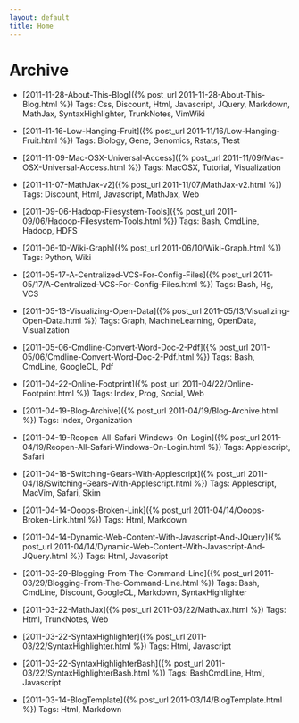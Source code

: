 ```yaml
---
layout: default
title: Home
---
```


# Archive

 * [2011-11-28-About-This-Blog]({% post_url 2011-11-28-About-This-Blog.html %})
   Tags: Css, Discount, Html, Javascript, JQuery, Markdown, MathJax, SyntaxHighlighter, TrunkNotes, VimWiki

 * [2011-11-16-Low-Hanging-Fruit]({% post_url 2011-11/16/Low-Hanging-Fruit.html %})
   Tags: Biology, Gene, Genomics, Rstats, Ttest

 * [2011-11-09-Mac-OSX-Universal-Access]({% post_url 2011-11/09/Mac-OSX-Universal-Access.html %})
   Tags: MacOSX, Tutorial, Visualization

 * [2011-11-07-MathJax-v2]({% post_url 2011-11/07/MathJax-v2.html %})
   Tags: Discount, Html, Javascript, MathJax, Web

 * [2011-09-06-Hadoop-Filesystem-Tools]({% post_url 2011-09/06/Hadoop-Filesystem-Tools.html %})
   Tags: Bash, CmdLine, Hadoop, HDFS

 * [2011-06-10-Wiki-Graph]({% post_url 2011-06/10/Wiki-Graph.html %})
   Tags: Python, Wiki

 * [2011-05-17-A-Centralized-VCS-For-Config-Files]({% post_url 2011-05/17/A-Centralized-VCS-For-Config-Files.html %})
   Tags: Bash, Hg, VCS

 * [2011-05-13-Visualizing-Open-Data]({% post_url 2011-05/13/Visualizing-Open-Data.html %})
   Tags: Graph, MachineLearning, OpenData, Visualization

 * [2011-05-06-Cmdline-Convert-Word-Doc-2-Pdf]({% post_url 2011-05/06/Cmdline-Convert-Word-Doc-2-Pdf.html %})
   Tags: Bash, CmdLine, GoogleCL, Pdf

 * [2011-04-22-Online-Footprint]({% post_url 2011-04/22/Online-Footprint.html %})
   Tags: Index, Prog, Social, Web

 * [2011-04-19-Blog-Archive]({% post_url 2011-04/19/Blog-Archive.html %})
   Tags: Index, Organization

 * [2011-04-19-Reopen-All-Safari-Windows-On-Login]({% post_url 2011-04/19/Reopen-All-Safari-Windows-On-Login.html %})
   Tags: Applescript, Safari

 * [2011-04-18-Switching-Gears-With-Applescript]({% post_url 2011-04/18/Switching-Gears-With-Applescript.html %})
   Tags: Applescript, MacVim, Safari, Skim

 * [2011-04-14-Ooops-Broken-Link]({% post_url 2011-04/14/Ooops-Broken-Link.html %})
   Tags: Html, Markdown

 * [2011-04-14-Dynamic-Web-Content-With-Javascript-And-JQuery]({% post_url 2011-04/14/Dynamic-Web-Content-With-Javascript-And-JQuery.html %})
   Tags: Html, Javascript

 * [2011-03-29-Blogging-From-The-Command-Line]({% post_url 2011-03/29/Blogging-From-The-Command-Line.html %})
   Tags: Bash, CmdLine, Discount, GoogleCL, Markdown, SyntaxHighlighter

 * [2011-03-22-MathJax]({% post_url 2011-03/22/MathJax.html %})
   Tags: Html, TrunkNotes, Web

 * [2011-03-22-SyntaxHighlighter]({% post_url 2011-03/22/SyntaxHighlighter.html %})
   Tags: Html, Javascript

 * [2011-03-22-SyntaxHighlighterBash]({% post_url 2011-03/22/SyntaxHighlighterBash.html %})
   Tags: BashCmdLine, Html, Javascript

 * [2011-03-14-BlogTemplate]({% post_url 2011-03/14/BlogTemplate.html %})
   Tags: Html, Markdown


